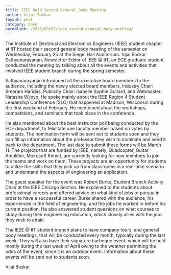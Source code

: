 ```yaml
---
title: IEEE Held Second General Body Meeting
author: Vijai Baskar
layout: post
category: home
permalink: /2015/03/07/ieee-second-general-body-meeting/
---
```


The Institute of Electrical and Electronics Engineers (IEEE) student chapter at IIT hosted their second general body meeting of the semester on Wednesday, February 25 at the Siegel Hall Auditorium. Vijai Baskar Sathyanarayanan, Newsletter Editor of IEEE @ IIT, an ECE graduate student, conducted the meeting by talking about all the events and activities that involved IEEE student branch during the spring semester.

Sathyanarayanan introduced all the executive board members to the audience, including the newly elected board members, Industry Chair: Sreeram Haridas, Publicity Chair: Isabelle Sophie Guitard, and Webmaster: Natasha Wijoyo.  He spoke mainly about the IEEE Region 4 Student Leadership Conference (SLC) that happened at Madison, Wisconsin during the first weekend of February. He mentioned about the workshops, competitions, and seminars that took place in the conference.

He also mentioned about the best instructor poll being conducted by the ECE department, to felicitate one faculty member based on votes by students. The nomination form will be sent out to students soon and they can fill up information about the professor they wish to nominate and send it back to the department. The last date to submit these forms will be March 11. The projects that are funded by IEEE, namely, Quadcopter, Guitar Amplifier, Microsoft Kinect, are currently looking for new members to join the teams and work on them. These projects are an opportunity for students to utilize the skills that they pick up from classrooms in a real-time scenario and understand the aspects of engineering an application.

The guest speaker for the event was Robert Burke, Student Branch Activity Chair at the IEEE Chicago Section. He explained to the students about professional careers and offered advice on what kind of jobs to pursue in order to have a successful career. Burke shared with the audience, his experiences in the field of engineering, and the jobs he worked in before his current position. He also answered student questions on what courses to study during their engineering education, which closely allies with the jobs they wish to attain.

The IEEE @ IIT student branch plans to have company tours, and general body meetings, that will be conducted every month, typically during the last week. They will also have their signature barbeque event, which will be held mostly during the last week of April owing to the weather permitting the odds of the event, since it is an outdoor event. Information about these events will be sent out to students soon.

Vijai Baskar
